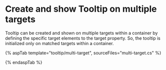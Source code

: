 # Create and show Tooltip on multiple targets

Tooltip can be created and shown on multiple targets within a container by defining the specific target elements to the target property. So, the tooltip is initialized only on matched targets within a container.

{% aspTab template="tooltip/multi-target", sourceFiles="multi-target.cs" %}

{% endaspTab %}